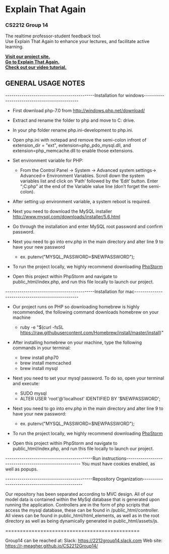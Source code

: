 # Explain That Again
### CS2212 Group 14

The realtime professor-student feedback tool. <br>Use Explain That Again to enhance your lectures, and facilitate active learning.<br>

[<b>Visit our project site.</b>](https://r-meagher.github.io/CS2212Group14/) <br>
[<b>Go to Explain That Again.</b>](https://explainthatagain.herokuapp.com/index.php)<br>
[<b>Check out our video tutorial.</b>](https://www.youtube.com/watch?v=LqvJvlzAu1o&feature=youtu.be)

GENERAL USAGE NOTES
--------------------

--------------------------------------------Installation for windows----------------------------------------------
- First download php-7.0 from http://windows.php.net/download/

- Extract and rename the folder to php and move to C: drive.

- In your php folder rename php.ini-development to php.ini. 
    
- Open php.ini with notepad and remove the semi-colon infront of extension_dir = "ext", extension=php_pdo_mysql.dll, and                     extension=php_memcache.dll to enable those extensions.
    
- Set environment variable for PHP:
    - From the Control Panel -> System -> Advanced system settings-> Advanced-> Environment Variables.
      Scroll down the system variables list and click on ‘Path’ followed by the ‘Edit’ button. Enter “;C:php” at the end of the Variable         value line (don’t forget the semi-colon).

- After setting up environment variable, a system reboot is required.

- Next you need to download the MySQL installer http://www.mysql.com/downloads/installer/5.6.html

- Go through the installation and enter MySQL root password and confirm password.

- Next you need to go into env.php in the main directory and alter line 9 to have your new password
    - ex.  putenv("MYSQL_PASSWORD=$NEWPASSWORD");

- To run the project locally, we highly recommend downloading [PhpStorm]( https://www.jetbrains.com/phpstorm/)

- Open this project within PhpStorm and navigate to public_html/index.php, and run this file locally to launch our project.

--------------------------------------------Installation for mac--------------------------------------------------
- Our project runs on PHP so downloading homebrew is highly recommended, the following command downloads homebrew on your machine
    - ruby -e "$(curl -fsSL https://raw.githubusercontent.com/Homebrew/install/master/install)"

- After installing homebrew on your machine, type the following commands in your terminal:
    - brew install php70
    - brew install memcached
    - brew install mysql

- Next you need to set your mysql password. To do so, open your terminal and execute:
    - SUDO mysql
    - ALTER USER 'root'@'localhost' IDENTIFIED BY '$NEWPASSWORD';

- Next you need to go into env.php in the main directory and alter line 9 to have your new password:
    - ex.  putenv("MYSQL_PASSWORD=$NEWPASSWORD");

- To run the project locally, we highly recommend downloading [PhpStorm]( https://www.jetbrains.com/phpstorm/)

- Open this project within PhpStorm and navigate to public_html/index.php, and run this file locally to launch our project.
    
-------------------------------------------Run instructions-------------------------------------------------------
You must have cookies enabled, as well as popups.

-------------------------------------------Repository Organization------------------------------------------------

Our repository has been separated according to MVC design. All of our model data is contained
within the MySql database that is generated upon running the application.
Controllers are in the form of php scripts that access the mysql database, these can be found in
/public_html/controller.
All views can be found in public_html/html_elements, as well as in the root directory as well as 
being dynamically generated in public_html/assets/js.

==============================================

Group14 can be reached at:
Slack:      https://2212group14.slack.com
Web site:   https://r-meagher.github.io/CS2212Group14/
